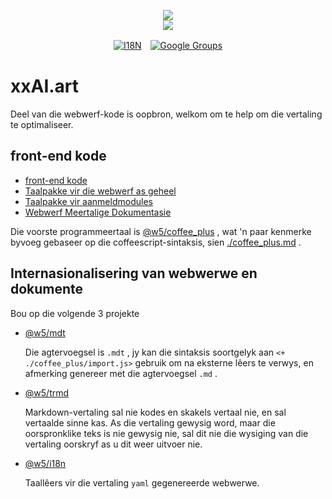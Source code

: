 <p align="center"><a href="https://xxai.art"><img src="https://cdn.jsdelivr.net/gh/xxai-art/doc/logo.svg"/></a><br/><a href="https://xxai.art"><img src="https://cdn.jsdelivr.net/gh/xxai-art/doc/xxai.svg"/></a></p><p align="center"><a href="https://github.com/xxai-art/doc#readme"><img alt="I18N" src="https://cdn.jsdelivr.net/gh/wactax/img/t.svg"/></a>　<a href="https://groups.google.com/u/0/g/xxai-art"><img alt="Google Groups" src="https://cdn.jsdelivr.net/gh/wactax/img/g-groups.svg"/></a></p>

# xxAI.art

Deel van die webwerf-kode is oopbron, welkom om te help om die vertaling te optimaliseer.

## front-end kode

* [front-end kode](https://github.com/xxai-art/web)
* [Taalpakke vir die webwerf as geheel](https://github.com/xxai-art/web/tree/main/i18n)
* [Taalpakke vir aanmeldmodules](https://github.com/wacpkg/user/tree/main/ui.i18n)
* [Webwerf Meertalige Dokumentasie](https://github.com/xxai-doc)

Die voorste programmeertaal is [@w5/coffee_plus](http://npmjs.com/@w5/coffee_plus) , wat 'n paar kenmerke byvoeg gebaseer op die coffeescript-sintaksis, sien [./coffee_plus.md](./coffee_plus.md) .

## Internasionalisering van webwerwe en dokumente

Bou op die volgende 3 projekte

* [@w5/mdt](https://www.npmjs.com/package/@w5/mdt)

  Die agtervoegsel is `.mdt` , jy kan die sintaksis soortgelyk aan `<+ ./coffee_plus/import.js>` gebruik om na eksterne lêers te verwys, en afmerking genereer met die agtervoegsel `.md` .

* [@w5/trmd](https://www.npmjs.com/package/@w5/trmd)

  Markdown-vertaling sal nie kodes en skakels vertaal nie, en sal vertaalde sinne kas. As die vertaling gewysig word, maar die oorspronklike teks is nie gewysig nie, sal dit nie die wysiging van die vertaling oorskryf as u dit weer uitvoer nie.

* [@w5/i18n](https://www.npmjs.com/package/@w5/i18n)

  Taallêers vir die vertaling `yaml` gegenereerde webwerwe.

